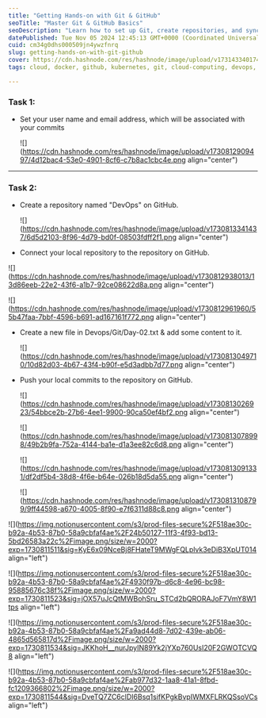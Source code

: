 ```yaml
---
title: "Getting Hands-on with Git & GitHub"
seoTitle: "Master Git & GitHub Basics"
seoDescription: "Learn how to set up Git, create repositories, and sync them with GitHub in this hands-on guide"
datePublished: Tue Nov 05 2024 12:45:13 GMT+0000 (Coordinated Universal Time)
cuid: cm34g0dhs000509jn4ywzfnrq
slug: getting-hands-on-with-git-github
cover: https://cdn.hashnode.com/res/hashnode/image/upload/v1731433401747/78347ce8-9268-45f2-9380-dccc90628b47.jpeg
tags: cloud, docker, github, kubernetes, git, cloud-computing, devops, containers, github-actions, ci-cd, github-actions-1, 90daysofdevops, trainwithshubham, tws

---
```


### **Task 1:**

* Set your user name and email address, which will be associated with your commits
    
    ![](https://cdn.hashnode.com/res/hashnode/image/upload/v1730812909497/4d12bac4-53e0-4901-8cf6-c7b8ac1cbc4e.png align="center")
    

---

### **Task 2:**

* Create a repository named "DevOps" on GitHub.
    
    ![](https://cdn.hashnode.com/res/hashnode/image/upload/v1730813341437/6d5d2103-8f96-4d79-bd0f-08503fdff2f1.png align="center")
    

* Connect your local repository to the repository on GitHub.
    

![](https://cdn.hashnode.com/res/hashnode/image/upload/v1730812938013/13d86eeb-22e2-43f6-a1b7-92ce08622d8a.png align="center")

![](https://cdn.hashnode.com/res/hashnode/image/upload/v1730812961960/55b47faa-7bbf-4596-b691-ad167161f772.png align="center")

* Create a new file in Devops/Git/Day-02.txt & add some content to it.
    
    ![](https://cdn.hashnode.com/res/hashnode/image/upload/v1730813049710/10d82d03-4b67-43f4-b90f-e5d3adbb7d77.png align="center")
    
* Push your local commits to the repository on GitHub.
    
    ![](https://cdn.hashnode.com/res/hashnode/image/upload/v1730813026923/54bbce2b-27b6-4ee1-9900-90ca50ef4bf2.png align="center")
    
    ![](https://cdn.hashnode.com/res/hashnode/image/upload/v1730813078998/49b2b9fa-752a-4144-ba1e-d1a3ee82c6d8.png align="center")
    
    ![](https://cdn.hashnode.com/res/hashnode/image/upload/v1730813091331/df2df5b4-38d8-4f6e-b64e-026b18d5da55.png align="center")
    
    ![](https://cdn.hashnode.com/res/hashnode/image/upload/v1730813108799/9ff44598-a670-4005-8f90-e7f6311d88c8.png align="center")
    

![](https://img.notionusercontent.com/s3/prod-files-secure%2F518ae30c-b92a-4b53-87b0-58a9cbfaf4ae%2F24b50127-11f3-4f93-bd13-5bd26583a22c%2Fimage.png/size/w=2000?exp=1730811511&sig=KyE6x09NceBj8FHateT9MWgFQLplvk3eDiB3XpUT014 align="left")

![](https://img.notionusercontent.com/s3/prod-files-secure%2F518ae30c-b92a-4b53-87b0-58a9cbfaf4ae%2F4930f97b-d6c8-4e96-bc98-95885676c38f%2Fimage.png/size/w=2000?exp=1730811523&sig=jOX57uJcQtMWBohSru_STCd2bQRORAJoF7VmY8W1tps align="left")

![](https://img.notionusercontent.com/s3/prod-files-secure%2F518ae30c-b92a-4b53-87b0-58a9cbfaf4ae%2Fa9ad44d8-7d02-439e-ab06-4865d565817d%2Fimage.png/size/w=2000?exp=1730811534&sig=JKKhoH__nurJpyIN89Yk2jYXp760UsI20F2GWOTCVQ8 align="left")

![](https://img.notionusercontent.com/s3/prod-files-secure%2F518ae30c-b92a-4b53-87b0-58a9cbfaf4ae%2Fab977d32-1aa8-41a1-8fbd-fc1209366802%2Fimage.png/size/w=2000?exp=1730811544&sig=DveTQ7ZC6clDI6Bsq1sifKPgkBvpIWMXFLRKQSsoVCs align="left")